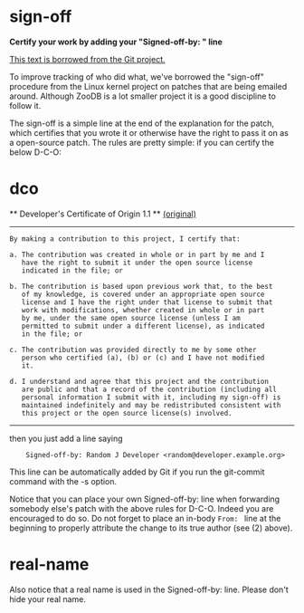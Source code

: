 sign-off
========
**Certify your work by adding your "Signed-off-by: " line**

[This text is borrowed from the Git project.](https://git.kernel.org/pub/scm/git/git.git/tree/Documentation/SubmittingPatches?id=HEAD)

To improve tracking of who did what, we've borrowed the
"sign-off" procedure from the Linux kernel project on patches
that are being emailed around.  Although ZooDB is a lot
smaller project it is a good discipline to follow it.

The sign-off is a simple line at the end of the explanation for
the patch, which certifies that you wrote it or otherwise have
the right to pass it on as a open-source patch.  The rules are
pretty simple: if you can certify the below D-C-O:

dco
===
** Developer's Certificate of Origin 1.1 **
[(original)](https://developercertificate.org/)
____
```
By making a contribution to this project, I certify that:

a. The contribution was created in whole or in part by me and I
   have the right to submit it under the open source license
   indicated in the file; or

b. The contribution is based upon previous work that, to the best
   of my knowledge, is covered under an appropriate open source
   license and I have the right under that license to submit that
   work with modifications, whether created in whole or in part
   by me, under the same open source license (unless I am
   permitted to submit under a different license), as indicated
   in the file; or

c. The contribution was provided directly to me by some other
   person who certified (a), (b) or (c) and I have not modified
   it.

d. I understand and agree that this project and the contribution
   are public and that a record of the contribution (including all
   personal information I submit with it, including my sign-off) is
   maintained indefinitely and may be redistributed consistent with
   this project or the open source license(s) involved.
```
____

then you just add a line saying

```
	Signed-off-by: Random J Developer <random@developer.example.org>
```

This line can be automatically added by Git if you run the git-commit
command with the -s option.

Notice that you can place your own Signed-off-by: line when
forwarding somebody else's patch with the above rules for
D-C-O.  Indeed you are encouraged to do so.  Do not forget to
place an in-body `From: ` line at the beginning to properly attribute
the change to its true author (see (2) above).

real-name
=========
Also notice that a real name is used in the Signed-off-by: line. Please
don't hide your real name.
